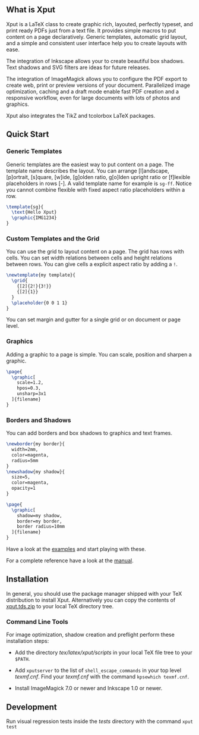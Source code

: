 ## What is Xput

Xput is a LaTeX class to create graphic rich, layouted, perfectly typeset, and print ready PDFs just from a text file. It provides simple macros to put content on a page declaratively. Generic templates, automatic grid layout, and a simple and consistent user interface help you to create layouts with ease.

The integration of Inkscape allows your to create beautiful box shadows. Text shadows and SVG filters are ideas for future releases.

The integration of ImageMagick allows you to configure the PDF export to create web, print or preview versions of your document. Parallelized image optimization, caching and a draft mode enable fast PDF creation and a responsive workflow, even for large documents with lots of photos and graphics.

Xput also integrates the TikZ and tcolorbox LaTeX packages.

## Quick Start

### Generic Templates

Generic templates are the easiest way to put content on a page. The template name describes the layout. You can arrange [l]andscape, [p]ortrait, [s]quare, [w]ide, [g]olden ratio, g[o]lden upright ratio or [f]lexible placeholders in rows [-]. A valid template name for example is `sg-ff`. Notice you cannot combine flexible with fixed aspect ratio placeholders within a row.

```latex
\template{sg}{
  \text{Hello Xput}
  \graphic{IMG1234}
}
```

### Custom Templates and the Grid

You can use the grid to layout content on a page. The grid has rows with cells. You can set width relations between cells and height relations between rows. You can give cells a explicit aspect ratio by adding a `!`.

```latex
\newtemplate{my template}{
  \grid{
    {[2]{2!}{3!}}
    {[2]{1}}
  }
  \placeholder{0 0 1 1}
}
```

You can set margin and gutter for a single grid or on document or page level.

### Graphics

Adding a graphic to a page is simple. You can scale, position and sharpen a graphic.

```latex
\page{
  \graphic[
    scale=1.2,
    hpos=0.3,
    unsharp=3x1
  ]{filename}
}
```

### Borders and Shadows

You can add borders and box shadows to graphics and text frames.

```latex
\newborder{my border}{
  width=2mm,
  color=magenta,
  radius=5mm
}
\newshadow{my shadow}{
  size=5,
  color=magenta,
  opacity=1
}

\page{
  \graphic[
    shadow=my shadow,
    border=my border,
    border radius=10mm
  ]{filename}
}
```

Have a look at the [examples](https://github.com/friedemannbartels/xput/tree/main/doc) and start playing with these.

For a complete reference have a look at the [manual](https://github.com/friedemannbartels/xput/raw/main/doc/xputmanual.pdf).

## Installation

In general, you should use the package manager shipped with your TeX distribution to install Xput. Alternatively you can copy the contents of [xput.tds.zip](https://github.com/friedemannbartels/xput/releases/download/v1.0.2/xput.tds.zip) to your local TeX directory tree.

### Command Line Tools

For image optimization, shadow creation and preflight perform these installation steps:

- Add the directory _tex/latex/xput/scripts_ in your local TeX file tree to your `$PATH`.

- Add `xputserver` to the list of `shell_escape_commands` in your top level _texmf.cnf_.  Find your _texmf.cnf_ with the command `kpsewhich texmf.cnf`.

- Install ImageMagick 7.0 or newer and Inkscape 1.0 or newer.

## Development

Run visual regression tests inside the _tests_ directory with the command `xput test`
